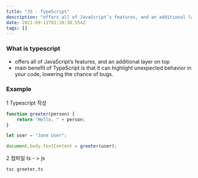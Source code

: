 ```yaml
---
title: "JS - TypeScript"
description: "offers all of JavaScript’s features, and an additional layer on top main benefit of TypeScript is that it can highlight unexpected behavior in your co"
date: 2021-09-11T01:10:38.554Z
tags: []
---
```

### What is typescript
- offers all of JavaScript’s features, and an additional layer on top 
- main benefit of TypeScript is that it can highlight unexpected behavior in your code, lowering the chance of bugs.

### Example

1 Typescript 작성
``` ts
function greeter(person) {
    return "Hello, " + person;
}

let user = "Jane User";

document.body.textContent = greeter(user);
```

2 컴파일 ts - > js
``` shell
tsc greeter.ts
```